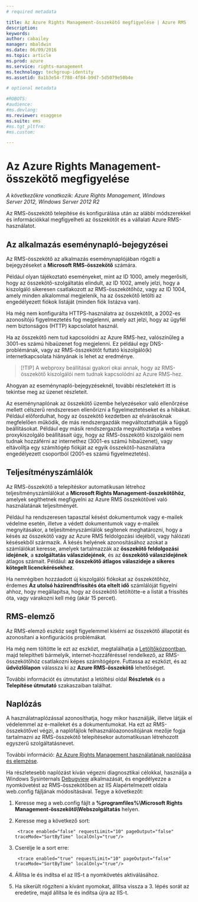 ```yaml
---
# required metadata

title: Az Azure Rights Management-összekötő megfigyelése | Azure RMS
description:
keywords:
author: cabailey
manager: mbaldwin
ms.date: 06/09/2016
ms.topic: article
ms.prod: azure
ms.service: rights-management
ms.technology: techgroup-identity
ms.assetid: 8a1b3e54-f788-4f84-b9d7-5d5079e50b4e

# optional metadata

#ROBOTS:
#audience:
#ms.devlang:
ms.reviewer: esaggese
ms.suite: ems
#ms.tgt_pltfrm:
#ms.custom:

---
```


# Az Azure Rights Management-összekötő megfigyelése

*A következőkre vonatkozik: Azure Rights Management, Windows Server 2012, Windows Server 2012 R2*

Az RMS-összekötő telepítése és konfigurálása után az alábbi módszerekkel és információkkal megfigyelheti az összekötőt és a vállalati Azure RMS-használatot.

## Az alkalmazás eseménynapló-bejegyzései

Az RMS-összekötő az alkalmazás eseménynaplójában rögzíti a bejegyzéseket a **Microsoft RMS-összekötő** számára. 

Például olyan tájékoztató eseményeket, mint az ID 1000, amely megerősíti, hogy az összekötő-szolgáltatás elindult, az ID 1002, amely jelzi, hogy a kiszolgáló sikeresen csatlakozott az RMS-összekötőhöz, vagy az ID 1004, amely minden alkalommal megjelenik, ha az összekötő letölti az engedélyezett fiókok listáját (minden fiók listázva van). 

Ha még nem konfigurálta HTTPS-használatra az összekötőt, a 2002-es azonosítójú figyelmeztetés fog megjelenni, amely azt jelzi, hogy az ügyfél nem biztonságos (HTTP) kapcsolatot használ.

Ha az összekötő nem tud kapcsolódni az Azure RMS-hez, valószínűleg a 3001-es számú hibaüzenet fog megjelenni. Ez például egy DNS-problémának, vagy az RMS-összekötőt futtató kiszolgáló(k) internetkapcsolata hiányának is lehet az eredménye. 

> [!TIP] A webproxy beállításai gyakori okai annak, hogy az RMS-összekötő kiszolgálói nem tudnak kapcsolódni az Azure RMS-hez.

Ahogyan az eseménynapló-bejegyzéseknél, további részletekért itt is tekintse meg az üzenet részleteit.

Az eseménynaplónak az összekötő üzembe helyezésekor való ellenőrzése mellett célszerű rendszeresen ellenőrizni a figyelmeztetéseket és a hibákat. Például előfordulhat, hogy az összekötő kezdetben az elvárásoknak megfelelően működik, de más rendszergazdák megváltoztathatják a függő beállításokat. Például egy másik rendszergazda megváltoztatja a webes proxykiszolgáló beállításait úgy, hogy az RMS-összekötő kiszolgálói nem tudnak hozzáférni az internethez (3001-es számú hibaüzenet), vagy eltávolítja egy számítógép fiókját az egyik összekötő-használatra engedélyezett csoportból (2001-es számú figyelmeztetés).

## Teljesítményszámlálók

Az RMS-összekötő a telepítéskor automatikusan létrehoz teljesítményszámlálókat a **Microsoft Rights Management-összekötőhöz**, amelyek segíthetnek megfigyelni az Azure RMS összekötővel való használatának teljesítményét. 

Például ha rendszeresen tapasztal késést dokumentumok vagy e-mailek védelme esetén, illetve a védett dokumentumok vagy e-mailek megnyitásakor, a teljesítményszámlálók segítenek meghatározni, hogy a késés az összekötő vagy az Azure RMS feldolgozási idejéből, vagy hálózati késésekből származik. A késés helyének azonosításához azokat a számlálókat keresse, amelyek tartalmazzák az **összekötő feldolgozási idejének**, a **szolgáltatás válaszidejének**, és az **összekötő válaszidejének** átlagos számait. Például: **az összekötő átlagos válaszideje a sikeres kötegelt licenckérésekhez**.

Ha nemrégiben hozzáadott új kiszolgálói fiókokat az összekötőhöz, érdemes **Az utolsó házirendfrissítés óta eltelt idő** számlálóját figyelni ahhoz, hogy megállapítsa, hogy az összekötő letöltötte-e a listát a frissítés óta, vagy várakozni kell még (akár 15 percet).

## RMS-elemző

Az RMS-elemző eszköz segít figyelemmel kísérni az összekötő állapotát és azonosítani a konfigurációs problémákat.

Ha még nem töltötte le ezt az eszközt, megtalálhatja a [Letöltőközpontban](https://www.microsoft.com/en-us/download/details.aspx?id=46437), majd telepítheti bármelyik, internet-hozzáféréssel rendelkező, az RMS-összekötőhöz csatlakozni képes számítógépre. Futtassa az eszközt, és az **üdvözlőlapon** válassza ki az **Azure RMS-összekötő** lehetőséget.

További információt és útmutatást a letöltési oldal **Részletek** és a **Telepítése útmutató** szakaszaiban találhat.

## Naplózás

A használatnaplózással azonosíthatja, hogy mikor használják, illetve látják el védelemmel az e-maileket és a dokumentumokat. Ha ezt az RMS-összekötővel végzi, a naplófájlok felhasználóazonosítójának mezője fogja tartalmazni az RMS-összekötő telepítésekor automatikusan létrehozott egyszerű szolgáltatásnevet.

További információ: [Az Azure Rights Management használatának naplózása és elemzése](log-analyze-usage.md).

Ha részletesebb naplózást kíván végezni diagnosztikai célokkal, használja a Windows Sysinternals [Debugview](http://go.microsoft.com/fwlink/?LinkID=309277) alkalmazását, és engedélyezze a nyomkövetést az RMS-összekötőben az IIS Alapértelmezett oldala web.config fájljának módosításával. Tegye a következőt:

1. Keresse meg a web.config fájlt a **%programfiles%\Microsoft Rights Management-összekötő\Webszolgáltatás** helyen.

2. Keresse meg a következő sort:

        <trace enabled="false" requestLimit="10" pageOutput="false" traceMode="SortByTime" localOnly="true"/>

3. Cserélje le a sort erre:

        <trace enabled="true" requestLimit="10" pageOutput="false" traceMode="SortByTime" localOnly="true"/>

4.  Állítsa le és indítsa el az IIS-t a nyomkövetés aktiválásához. 

5.  Ha sikerült rögzíteni a kívánt nyomokat, állítsa vissza a 3. lépés sorát az eredetire, majd állítsa le és indítsa újra az IIS-t.



<!--HONumber=Jun16_HO2-->


